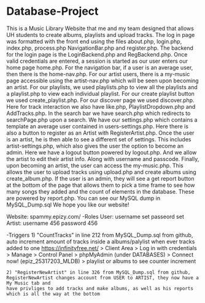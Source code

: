 # Database-Project
This is a Music Library Website that me and my team designed that allows UH students to create albums, playlists and upload tracks. The log in page was formatted with the front end using the files about.php, login.php, index.php, process.php NavigationBar.php and register.php. The backend for the login page is the LoginBackend.php and RegBackend.php. Once valid credentials are entered, a session is started as our user enters our home page home.php. For the navigation bar, if a user is an average user, then there is the home-nav.php. For our artist users, there is a my-music page accessible using the artist-nav.php which will be seen upon becoming an artist. For our playlists, we used playlists.php to view all the playlists and a playlist.php to view each individual playlist. For our create playlist button we used create_playlist.php. For our discover page we used discover.php. Here for track interaction we also have like.php, PlaylistDropdown.php and AddTracks.php. In the search bar we have search.php which redirects to searchPage.php upon a search. We have our settings.php which contains a template an average user contained in users-settings.php. Here there is also a button to register as an Artist with RegisterArtist.php. Once the user is an artist, he is then able to see a different set of settings. This includes artist-settings.php, which also gives the user the option to become an admin. Here we have a logout button powered by logout.php. And we allow the artist to edit their artist info. Along with username and passcode. Finally, upon becoming an artist, the user can access the my-music.php. This allows the user to upload tracks using upload.php and create albums using create_album.php. If the user is an admin, they will see a get report button at the bottom of the page that allows them to pick a time frame to see how many songs they added and the count of elements in the database. These are powered by report.php. You can see our MySQL dump in MySQL_Dump.sql We hope you like our website!

Website: spammy.epizy.com/
-Roles
	User: 	username set passeord set
	Artist: username 456 password 456
  
-Triggers
	1) "CountTracks" in line 212 from MySQL_Dump.sql from github,  auto increment amount of tracks inside a albums/palylist when ever tracks added to one
	https://infinityfree.net/ > Client Area > Log in with credentials > Manage > Control Panel > phpMyAdmin (under DATABASES) > Connect now! (epiz_25317203_MLDB) > playlist or albums to see counter increment 	

	2) "RegisterNewArtist" in line 326 from MySQL_Dump.sql from github, RegisterNewArtist changes account from USER to ARTIST, they now have a My Music tab and 
	have privliges to add tracks and make albums, as well as his reports which is all the way at the bottom
